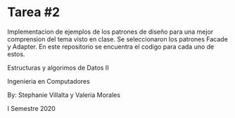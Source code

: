 # Tarea #2

Implementacion de ejemplos de los patrones de diseño para una mejor comprension del tema visto en clase. Se
seleccionaron los patrones Facade y Adapter. En este repositorio se encuentra el codigo para cada uno de estos.

Estructuras y algorimos de Datos II

Ingenieria en Computadores

By: Stephanie Villalta y Valeria Morales 

I Semestre 2020
